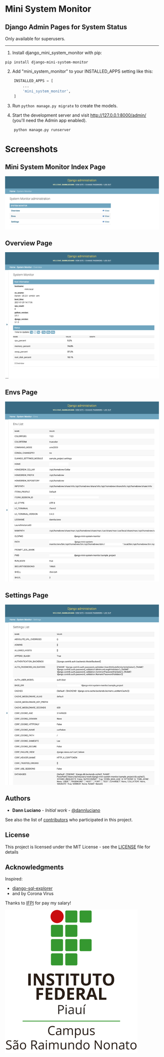 # Mini System Monitor

## Django Admin Pages for System Status

Only available for superusers.

-----------

1. Install django_mini_system_monitor with pip:

```shell
pip install django-mini-system-monitor
```

2. Add "mini_system_monitor" to your INSTALLED_APPS setting like this:

```python
    INSTALLED_APPS = [
        ...
        'mini_system_monitor',
    ]
```

3. Run ```python manage.py migrate``` to create the models.

4. Start the development server and visit http://127.0.0.1:8000/admin/ (you'll need the Admin app enabled).

```shell
    python manage.py runserver
```

# Screenshots

## Mini System Monitor Index Page
![Index Admin Mini System Monitor](doc/index.png)

## Overview Page
![Overview of Mini System Monitor](doc/overview.png)

## Envs Page
![Shell Environments Variables](doc/env.png)

## Settings Page
![Django Settings Variables](doc/settings.png)

## Authors

* **Dann Luciano** - *Initial work* - [@dannluciano](https://twitter.com/dannluciano)

See also the list of [contributors](https://github.com/dannluciano/django-mini-system-monitor/contributors) who participated in this project.

## License

This project is licensed under the MIT License - see the [LICENSE](./LICENSE) file for details

## Acknowledgments

Inspired:

* [django-sql-explorer](https://github.com/groveco/django-sql-explorer)
* and by Corona Virus

Thanks to [IFPI](https://www.ifpi.edu.br/) for pay my salary!

![IFPI](doc/ifpi.png)